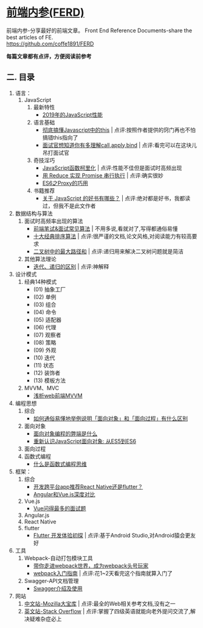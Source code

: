# [前端内参(FERD)](https://github.com/coffe1891/FERD)
前端内参-分享最好的前端文章。
Front End Reference Documents-share the best articles of FE.<br/>
https://github.com/coffe1891/FERD

**每篇文章都有点评，方便阅读前参考**

## 二. 目录 
1. 语言：
    1. JavaScript
        1. 最新特性
            * [2019年的JavaScript性能](https://juejin.im/post/5d1f27285188252f275fdbb6)
        1. 语言基础
            * [彻底搞懂Javascript中的this](https://www.cnblogs.com/kaima/p/javascript_this.html) | 点评:按照作者提供的窍门再也不怕搞错this指向了
            * [面试官想知道你有多理解call,apply,bind](https://mp.weixin.qq.com/s/DlUJq0JJzHjnPwCI_SAI5Q) | 点评:看完可以在这块儿吊打面试官
        1. 奇技淫巧
            * [JavaScript函数柯里化](https://zhuanlan.zhihu.com/p/31271179) | 点评:性能不佳但是面试时高频出现
            * [用 Reduce 实现 Promise 串行执行](https://zhuanlan.zhihu.com/p/47896370) | 点评:确实很妙
            * [ES6之Proxy的巧用](https://zhuanlan.zhihu.com/p/75407419)
        1. 书籍推荐
            * [关于 JavaScript 的好书有哪些？](https://www.zhihu.com/question/19562698/answer/89480175) | 点评:绝对都是好书，我都读过，但我不是此文作者
1. 数据结构与算法
    1. 面试时高频率出现的算法
        * [前端笔试&面试常见算法](https://juejin.im/post/5b72f0caf265da282809f3b5#heading-17) | 不用多说,看就对了,写得都通俗易懂
        * [十大经典排序算法](https://www.runoob.com/w3cnote/ten-sorting-algorithm.html) | 点评:很严谨的文档,论文风格,对阅读能力有较高要求
        * [二叉树中的最大路径和](https://zhuanlan.zhihu.com/p/77213607) | 点评:递归用来解决二叉树问题就是简洁
    1. 其他算法理论
        * [迭代、递归的区别]() | 点评:神解释
1. 设计模式
    1. 经典14种模式
        * (01) 抽象工厂
        * (02) 单例
        * (03) 组合
        * (04) 命令
        * (05) 适配器
        * (06) 代理
        * (07) 观察者
        * (08) 策略
        * (09) 外观
        * (10) 迭代
        * (11) 状态
        * (12) 装饰者
        * (13) 模板方法        
    1. MVVM、MVC
        * [浅析web前端MVVM](https://zhuanlan.zhihu.com/p/54355504)
1. 编程思想
    1. 综合
        * [如何通俗易懂地举例说明「面向对象」和「面向过程」有什么区别](https://www.zhihu.com/question/27468564/answer/103253765)
    1. 面向对象
        * [面向对象编程的弊端是什么](https://www.zhihu.com/question/20275578/answer/26577791)
        * [重新认识JavaScript面向对象: 从ES5到ES6](https://zhuanlan.zhihu.com/p/33658346)
    1. 面向过程
    1. 函数式编程
        * [什么是函数式编程思维](https://www.zhihu.com/question/28292740/answer/40336090)
1. 框架：
    1. 综合
        * [开发跨平台app推荐React Native还是flutter？](https://www.zhihu.com/question/307298908/answer/569471390)
        * [Angular和Vue.js深度对比](https://www.cnblogs.com/scode2/p/8820613.html)
    1. Vue.js
        * [Vue问得最多的面试题](https://zhuanlan.zhihu.com/p/53703176)
    1. Angular.js
    1. React Native
    1. flutter
        * [Flutter 开发体验初探](https://zhuanlan.zhihu.com/p/78344178) | 点评:基于Android Studio,对Android猿会更友好
1. 工具
    1. Webpack-自动打包模块工具
        * [带你走进webpack世界，成为webpack头号玩家](https://juejin.im/post/5ac9dc9af265da23884d5543)
        * [webpack入门指南](https://webpack.docschina.org/guides/) | 点评:花1~2天看完这个指南就算入门了
    1. Swagger-API文档管理
        * [Swagger介绍及使用](https://www.jianshu.com/p/349e130e40d5)
1. 网站
    1. [中文站-Mozilla大宝库](https://developer.mozilla.org/zh-CN/docs/Web) | 点评:最全的Web相关参考文档,没有之一
    2. [英文站-Stack Overflow](https://stackoverflow.com/) | 点评:掌握了四级英语就能向老外提问交流了,解决疑难杂症必上
